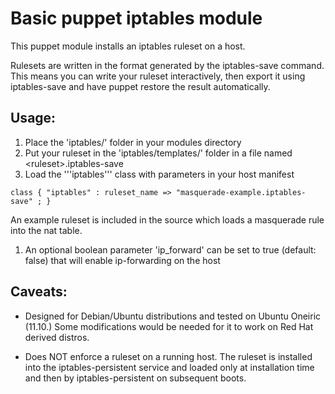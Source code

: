 Basic puppet iptables module
============================

This puppet module installs an iptables ruleset on a host.

Rulesets are written in the format generated by the iptables-save command.  This means you can write your ruleset interactively, then export it using  iptables-save and have puppet restore the result automatically.

Usage:
------

1. Place the 'iptables/' folder in your modules directory
1. Put your ruleset in the 'iptables/templates/' folder in a file named &lt;ruleset&gt;.iptables-save
1. Load the '''iptables''' class with parameters in your host manifest

  `class {
   "iptables" :
     ruleset_name => "masquerade-example.iptables-save" ;
}`

  An example ruleset is included in the source which loads a masquerade
  rule into the nat table.
1. An optional boolean parameter 'ip_forward' can be set to true (default: false) that will enable ip-forwarding on the host

Caveats:
--------

- Designed for Debian/Ubuntu distributions and tested on Ubuntu Oneiric (11.10.)  Some modifications would be needed for it to work on Red Hat derived distros.

- Does NOT enforce a ruleset on a running host.  The ruleset is installed
  into the iptables-persistent service and loaded only at installation time
  and then by iptables-persistent on subsequent boots.
